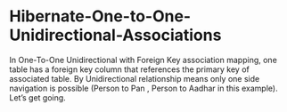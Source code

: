 # Hibernate-One-to-One-Unidirectional-Associations

In One-To-One Unidirectional with Foreign Key association mapping, one table has a foreign key column that references the primary key of associated table. By Unidirectional relationship means only one side navigation is possible (Person to Pan , Person to Aadhar in this example). Let’s get going.
